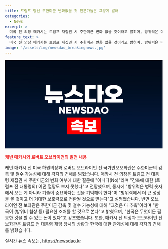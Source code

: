 ```yaml
---
title: 트럼프 당선 주한미군 변화없을 것 전문가들은 그렇게 말해
categories:
  - News
excerpt: >
  미국 전 의장 매카시는 트럼프 재집권 시 주한미군 변화 없을 것이라고 밝히며, 방위력은 더 성장하고 더 큰 기여를 기대한다고 언급했다. 이에 반해 전 보좌관 오브라이언은 가능성에 대한 질의에 그것은 다 추측이라며 한국이 필요한 조처를 하여 더 큰 기여를 기대한다고 설명했다. 또한 한국이 매우 부유한 국가이며, 트럼프 전 대통령 재임 당시 한국과의 좋은 관계를 강조했다.
feature_text: >
  미국 전 의장 매카시는 트럼프 재집권 시 주한미군 변화 없을 것이라고 밝히며, 방위력은 더 성장하고 더 큰 기여를 기대한다고 언급했다. 이에 반해 전 보좌관 오브라이언은 가능성에 대한 질의에 그것은 다 추측이라며 한국이 필요한 조처를 하여 더 큰 기여를 기대한다고 설명했다. 또한 한국이 매우 부유한 국가이며, 트럼프 전 대통령 재임 당시 한국과의 좋은 관계를 강조했다.
image: '/assets/img/newsdao_breakingnews.jpg'
---
```


<p><img src="/assets/img/newsdao_breakingnews.jpg" alt="cryptoinkorea 속보" /></p>

<p><b><span style="color: #ee2323;">케빈 매카시와 로버트 오브라이언의 발언 내용</span></b></p>

<p>케빈 매카시 전 미국 하원의장과 로버트 오브라이언 전 국가안보보좌관은 주한미군의 감축 및 철수 가능성에 대해 각자의 견해를 밝혔습니다. 매카시 전 의장은 트럼프 전 대통령 재집권 시 주한미군의 변화 여부에 대한 질문에 "아니다(No)"라며 "감축에 대한 (트럼프 전 대통령의) 어떤 열망도 보지 못했다"고 전망했으며, 동시에 "방위력은 병력 숫자에서 오는 게 아니라 기술이 중요하다는 것을 기억해야 한다"며 "방위력에서 더 큰 성장을 볼 것이고 더 거대한 보호력으로 전환될 것으로 믿는다"고 설명했습니다. 반면 오브라이언 전 보좌관은 주한미군 감축 및 철수 가능성에 대해 "그것은 다 추측"이라며 "한국이 (방위비 협상 등) 필요한 조처를 할 것으로 본다"고 밝혔으며, "한국은 무엇이든 필요한 것을 할 수 있는 돈이 있다"고 강조했습니다. 또한, 매카시 전 의장과 오브라이언 전 보좌관은 트럼프 전 대통령 재임 당시의 상황과 한국에 대한 관계성에 대해 각자의 견해를 밝혔습니다.</p>
실시간 뉴스 속보는, <a href="https://newsdao.kr" rel="dofollow">https://newsdao.kr</a>


